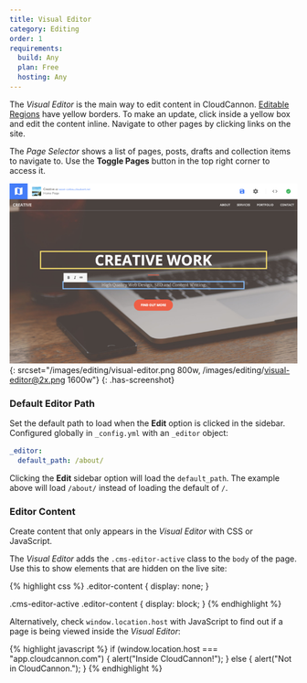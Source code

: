 ```yaml
---
title: Visual Editor
category: Editing
order: 1
requirements:
  build: Any
  plan: Free
  hosting: Any
---
```


The *Visual Editor* is the main way to edit content in CloudCannon. [Editable Regions](/editing/editable-regions/) have yellow borders. To make an update, click inside a yellow box and edit the content inline. Navigate to other pages by clicking links on the site.

The *Page Selector* shows a list of pages, posts, drafts and collection items to navigate to.
Use the **Toggle Pages** button in the top right corner to access it.

![Visual Editor](/images/editing/visual-editor.png){: srcset="/images/editing/visual-editor.png 800w, /images/editing/visual-editor@2x.png 1600w"}
{: .has-screenshot}


### Default Editor Path

Set the default path to load when the **Edit** option is clicked in the sidebar. Configured globally in `_config.yml` with an `_editor` object:

~~~yaml
_editor:
  default_path: /about/
~~~

Clicking the **Edit** sidebar option will load the `default_path`. The example above will load `/about/` instead of loading the default of `/`.


### Editor Content

Create content that only appears in the *Visual Editor* with CSS or JavaScript.

The *Visual Editor* adds the `.cms-editor-active` class to the `body` of the page. Use this to show elements that are hidden on the live site:

{% highlight css %}
.editor-content {
  display: none;
}

.cms-editor-active .editor-content {
  display: block;
}
{% endhighlight %}

Alternatively, check `window.location.host` with JavaScript to find out if a page is being viewed inside the *Visual Editor*:

{% highlight javascript %}
if (window.location.host === "app.cloudcannon.com") {
  alert("Inside CloudCannon!");
} else {
  alert("Not in CloudCannon.");
}
{% endhighlight %}
